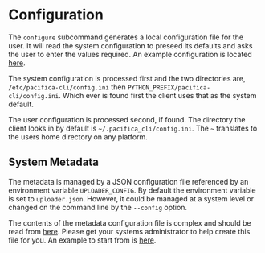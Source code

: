 # Configuration

The `configure` subcommand generates a local configuration file for the
user. It will read the system configuration to preseed its defaults and
asks the user to enter the values required. An example configuration is
located [here](_static/example.ini).

The system configuration is processed first and the two directories are,
`/etc/pacifica-cli/config.ini` then
`PYTHON_PREFIX/pacifica-cli/config.ini`. Which ever is found first the
client uses that as the system default.

The user configuration is processed second, if found. The directory the
client looks in by default is `~/.pacifica_cli/config.ini`. The `~`
translates to the users home directory on any platform.

## System Metadata

The metadata is managed by a JSON configuration file referenced by an
environment variable `UPLOADER_CONFIG`. By default the environment
variable is set to `uploader.json`. However, it could be managed at a
system level or changed on the command line by the `--config` option.

The contents of the metadata configuration file is complex and should
be read from
[here](https://github.com/pacifica/pacifica-python-uploader/blob/master/METADATA_CONFIGURATION.md).
Please get your systems administrator to help create this file for you.
An example to start from is [here](_static/uploader.json).
